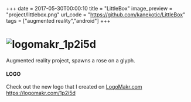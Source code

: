 +++
date = 2017-05-30T00:00:10
title = "LittleBox"
image_preview = "project/littlebox.png"
url_code = "https://github.com/kanekotic/LittleBox"
tags = ["augmented reality","android"]
+++
# ![logomakr_1p2i5d](https://user-images.githubusercontent.com/3071208/42305129-cd1dd81c-8029-11e8-892a-c30fe3140462.png)
Augmented reality project, spawns a rose on a glyph.

#### LOGO

Check out the new logo that I created on <a href="http://logomakr.com" title="Logo Makr">LogoMakr.com</a> https://logomakr.com/1p2i5d
